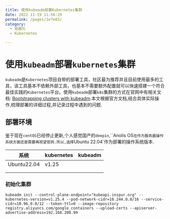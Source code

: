 ```yaml
---
title: 使用kubeadm部署Kubernetes集群
date: 2022-11-19 11:56:29
permalink: /pages/1e7e83/
category:
  - 容器化
  - Kubernetes

---
```

# 使用`kubeadm`部署`kubernetes`集群

​	`kubeadm`是`Kubernetes`项目自带的部署工具，社区最为推荐并且目前使用最多的工具，该工具基本不依赖外部工具，也基本不需要额外配置就可以快速搭建一个符合最佳实践的`Kubernetes`平台。使用`kubeadm`部署`k8s`集群的方式在官网中有相关文档: [Bootstrapping clusters with kubeadm](https://kubernetes.io/docs/setup/production-environment/tools/kubeadm/).本文根据官方文档,结合具体实际操作,梳理部署的详细过程,并记录过程中遇到的问题.

## 部署环境

​	鉴于现在`centOS`已经停止更新,个人感觉国产的`deepin`,``Anolis OS`在作为服务器操作系统方面还是需要再观望官网.所以,选择`Ubuntu 22.04`作为部署的操作系统版本.

| 系统        | kubernetes | kubeadm |
| ----------- | ---------- | ------- |
| Ubuntu22.04 | v1.25      |         |
|             |            |         |
|             |            |         |

### 初始化集群

```
kubeadm init --control-plane-endpoint="kubeapi.inspur.org" --kubernetes-version=v1.25.4 --pod-network-cidr=10.244.0.0/16 --service-cidr=10.96.0.0/12 --token-ttl=0 --image-repository registry.aliyuncs.com/google_containers --upload-certs --apiserver-advertise-address=192.168.200.99
```

